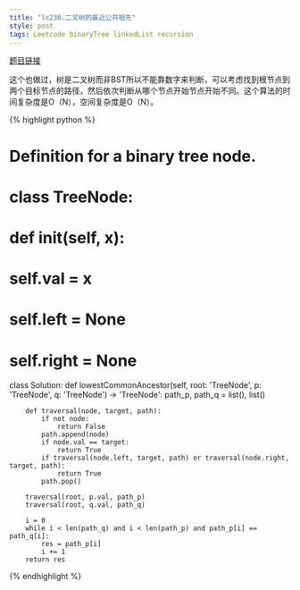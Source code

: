 ```yaml
---
title: "lc236.二叉树的最近公共祖先"
style: post
tags: Leetcode binaryTree linkedList recursion
---
```


[题目链接](https://leetcode-cn.com/problems/lowest-common-ancestor-of-a-binary-tree/)

这个也做过，树是二叉树而非BST所以不能靠数字来判断，可以考虑找到根节点到两个目标节点的路径，然后依次判断从哪个节点开始节点开始不同。这个算法的时间复杂度是O（N），空间复杂度是O（N）。

{% highlight python %}

# Definition for a binary tree node.
# class TreeNode:
#     def __init__(self, x):
#         self.val = x
#         self.left = None
#         self.right = None

class Solution:
    def lowestCommonAncestor(self, root: 'TreeNode', p: 'TreeNode', q: 'TreeNode') -> 'TreeNode':
        path_p, path_q = list(), list()

        def traversal(node, target, path):
            if not node:
                return False
            path.append(node)
            if node.val == target:
                return True
            if traversal(node.left, target, path) or traversal(node.right, target, path):
                return True
            path.pop()
        
        traversal(root, p.val, path_p)
        traversal(root, q.val, path_q)

        i = 0
        while i < len(path_q) and i < len(path_p) and path_p[i] == path_q[i]:
            res = path_p[i]
            i += 1
        return res

{% endhighlight %}

